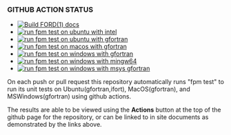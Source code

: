 ### GITHUB ACTION STATUS
<!--
NOTE:
Change "urbanjost" to your github site name, and "M_framework" to your repository
name in order to have this point to your site
-->
+ [![Build FORD(1) docs](https://github.com/urbanjost/M_framework/actions/workflows/deploy_api_docs.yml/badge.svg)](https://github.com/urbanjost/M_framework/actions/workflows/deploy_api_docs.yml)
+ [![run fpm test on ubuntu with intel](https://github.com/urbanjost/M_framework/actions/workflows/test_intel_ubuntu.yml/badge.svg)](https://github.com/urbanjost/M_framework/actions/workflows/test_intel_ubuntu.yml)
+ [![run fpm test on ubuntu with gfortran](https://github.com/urbanjost/M_framework/actions/workflows/test_gfortran_ubuntu.yml/badge.svg)](https://github.com/urbanjost/M_framework/actions/workflows/test_gfortran_ubuntu.yml)
+ [![run fpm test on macos with gfortran](https://github.com/urbanjost/M_framework/actions/workflows/test_gfortran_macos.yml/badge.svg)](https://github.com/urbanjost/M_framework/actions/workflows/test_gfortran_macos.yml)
+ [![run fpm test on windows with gfortran](https://github.com/urbanjost/M_framework/actions/workflows/test_gfortran_windows.yml/badge.svg)](https://github.com/urbanjost/M_framework/actions/workflows/test_gfortran_windows.yml)
+ [![run fpm test on windows with mingw64 ](https://github.com/urbanjost/M_framework/actions/workflows/test_gfortran_mingw64_windows.yml/badge.svg)](https://github.com/urbanjost/M_framework/actions/workflows/test_gfortran_mingw64_windows.yml)
+ [![run fpm test on windows with msys gfortran](https://github.com/urbanjost/M_framework/actions/workflows/test_gfortran_msys_windows.yml/badge.svg)](https://github.com/urbanjost/M_framework/actions/workflows/test_gfortran_msys_windows.yml)

On each push or pull request this repository automatically runs "fpm
test" to run its unit tests on Ubuntu(gfortran,ifort), MacOS(gfortran),
and MSWindows(gfortran) using github actions.

The results are able to be viewed using the **Actions** button at the
top of the github page for the repository, or can be linked to in site
documents as demonstrated by the links above.

